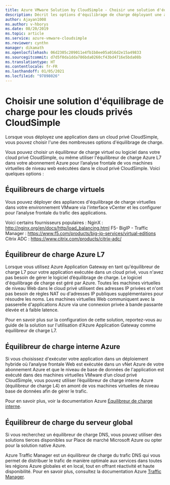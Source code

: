 ```yaml
---
title: Azure VMware Solution by CloudSimple - Choisir une solution d'équilibrage de charge pour les clouds privés CloudSimple
description: Décrit les options d'équilibrage de charge déployant une application dans un cloud privé
author: Ajayan1008
ms.author: v-hborys
ms.date: 08/20/2019
ms.topic: article
ms.service: azure-vmware-cloudsimple
ms.reviewer: cynthn
manager: dikamath
ms.openlocfilehash: 06d2305c209011e4fb1b8ee05a016d2e15a49833
ms.sourcegitcommit: d7d5f0da1dda786bda0260cf43bd4716e5bda08b
ms.translationtype: HT
ms.contentlocale: fr-FR
ms.lasthandoff: 01/05/2021
ms.locfileid: "97898026"
---
```

# <a name="choose-a-load-balancing-solution-for-cloudsimple-private-clouds"></a>Choisir une solution d'équilibrage de charge pour les clouds privés CloudSimple

Lorsque vous déployez une application dans un cloud privé CloudSimple, vous pouvez choisir l'une des nombreuses options d'équilibrage de charge.

Vous pouvez choisir un équilibreur de charge virtuel ou logiciel dans votre cloud privé CloudSimple, ou même utiliser l'équilibreur de charge Azure L7 dans votre abonnement Azure pour l’analyse frontale de vos machines virtuelles de niveau web exécutées dans le cloud privé CloudSimple. Voici quelques options :

## <a name="virtual-load-balancers"></a>Équilibreurs de charge virtuels

Vous pouvez déployer des appliances d'équilibrage de charge virtuelles dans votre environnement VMware via l'interface vCenter et les configurer pour l’analyse frontale du trafic des applications.

Voici certains fournisseurs populaires : NginX : http://nginx.org/en/docs/http/load_balancing.html F5- BigIP - Traffic Manager : https://www.f5.com/products/big-ip-services/virtual-editions Citrix ADC : https://www.citrix.com/products/citrix-adc/

## <a name="azure-l7-load-balancer"></a>Équilibreur de charge Azure L7

Lorsque vous utilisez Azure Application Gateway en tant qu'équilibreur de charge L7 pour votre application exécutée dans un cloud privé, vous n'avez pas besoin de gérer le logiciel d’équilibrage de charge. Le logiciel d'équilibrage de charge est géré par Azure. Toutes les machines virtuelles de niveau Web dans le cloud privé utilisent des adresses IP privées et n'ont pas besoin de règles NAT ou d'adresses IP publiques supplémentaires pour résoudre les noms. Les machines virtuelles Web communiquent avec la passerelle d'applications Azure via une connexion privée à bande passante élevée et à faible latence.

Pour en savoir plus sur la configuration de cette solution, reportez-vous au guide de la solution sur l'utilisation d'Azure Application Gateway comme équilibreur de charge L7.

## <a name="azure-internal-load-balancer"></a>Équilibreur de charge interne Azure

Si vous choisissez d'exécuter votre application dans un déploiement hybride où l’analyse frontale Web est exécutée dans un vNet Azure de votre abonnement Azure et que le niveau de base de données de l'application est exécuté dans des machines virtuelles VMware d’un cloud privé CloudSimple, vous pouvez utiliser l’équilibreur de charge interne Azure (équilibreur de charge L4) en amont de vos machines virtuelles de niveau base de données afin de gérer le trafic.

Pour en savoir plus, voir la documentation Azure [Équilibreur de charge interne](../load-balancer/components.md#frontend-ip-configurations).

## <a name="global-server-load-balancer"></a>Équilibreur de charge du serveur global

Si vous recherchez un équilibreur de charge DNS, vous pouvez utiliser des solutions tierces disponibles sur Place de marché Microsoft Azure ou opter pour la solution native Azure.

Azure Traffic Manager est un équilibreur de charge du trafic DNS qui vous permet de distribuer le trafic de manière optimale aux services dans toutes les régions Azure globales et en local, tout en offrant réactivité et haute disponibilité. Pour en savoir plus, consultez la documentation Azure [Traffic Manager](../traffic-manager/traffic-manager-configure-geographic-routing-method.md).
